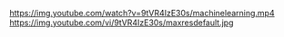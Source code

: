 https://img.youtube.com/watch?v=9tVR4IzE30s/machinelearning.mp4
https://img.youtube.com/vi/9tVR4IzE30s/maxresdefault.jpg

